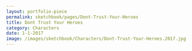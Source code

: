 ```yaml
---
layout: portfolio-piece
permalink: sketchbook/pages/Dont-Trust-Your-Heroes
title: Dont Trust Your Heroes
category: Characters
date: 1-1-2017
image: /images/sketchbook/Characters/Dont-Trust-Your-Heroes.2017.jpg
---
```

